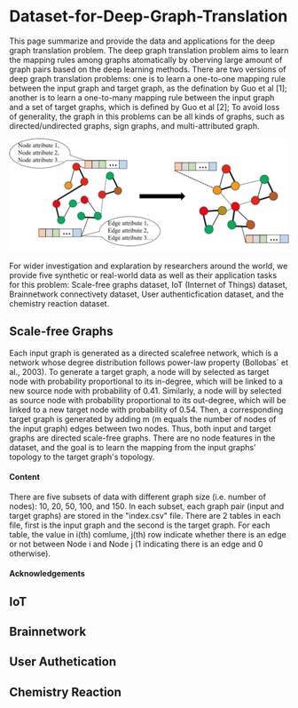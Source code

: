 # Dataset-for-Deep-Graph-Translation
This page summarize and provide the data and applications for the deep graph translation problem. The deep graph translation problem aims to learn the mapping rules among graphs atomatically by oberving large amount of graph pairs based on the deep learning methods. There are two versions of deep graph translation problems: one is to learn a one-to-one mapping rule between the input graph and target graph, as the defination by Guo et al [1]; another is to learn a one-to-many mapping rule between the input graph and a set of target graphs, which is defined by Guo et al [2]; To avoid loss of generality, the graph in this problems can be all kinds of graphs, such as directed/undirected graphs, sign graphs, and multi-attributed graph. 

![image_text](images/graph_translation.png "Deep Graph Translation")

For wider investigation and explaration by researchers around the world, we provide five synthetic or real-world data as well as their application tasks for this problem: Scale-free graphs dataset, IoT (Internet of Things) dataset, Brainnetwork connectivety dataset, User authenticfication dataset, and the chemistry reaction dataset. 
    
    
## Scale-free Graphs 
Each input graph is generated as a directed scalefree network, which is a network whose degree distribution follows power-law property (Bollobas´ et al., 2003). To generate a target graph, a node will by selected as target node with probability proportional to its in-degree, which will be linked to a new source node with probability of 0.41. Similarly, a node will by selected as source node with probability proportional to its out-degree, which will be linked to a new target node with probability of 0.54. Then, a corresponding target graph is generated by adding m (m equals the number of nodes of the input graph) edges between two nodes. Thus, both input and target graphs are directed scale-free graphs. There are no node features in the dataset, and the goal is to learn the mapping from the input graphs' topology to the target graph's topology.

#### Content
There are five subsets of data with different graph size (i.e. number of nodes): 10, 20, 50, 100, and 150. In each subset, each graph pair (input and target graphs) are stored in the "index.csv" file. There are 2 tables in each file, first is the input graph and the second is the target graph. For each table, the value in i(th) comlume, j(th) row indicate whether there is an edge or not between Node i and Node j (1 indicating there is an edge and 0 otherwise).

#### Acknowledgements


## IoT 
## Brainnetwork  
## User Authetication
## Chemistry Reaction

